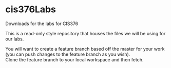 # cis376Labs
Downloads for the labs for CIS376

This is a read-only style repository that houses the files we will be using for our labs.  

You will want to create a feature branch based off the master for your work (you can push changes to the feature branch as you wish).  
Clone the feature branch to your local workspace and then fetch.  
